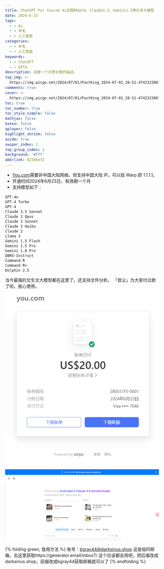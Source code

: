 ```yaml
---
title: ChatGPT For Youcom Ai无限制Gpt4、Claude3.5、Gemini1.5等众多大模型
date: 2024-6-23
tags:
  - - Ai
  - - 羊毛
  - - 人工智能
categories:
  - - 羊毛
  - - 人工智能
keywords:
  - - ChatGPT
  - - GPT4
description: 这是一个示例文章的描述。
top_img: >-
  https://img.picgo.net/2024/07/01/PastKing_2024-07-01_20-51-474232386732e5d983.png
comments: true
cover: >-
  https://img.picgo.net/2024/07/01/PastKing_2024-07-01_20-51-474232386732e5d983.png
toc: true
toc_number: true
toc_style_simple: false
mathjax: false
katex: false
aplayer: false
highlight_shrink: false
aside: true
swiper_index: 1
top_group_index: 1
background: '#fff'
abbrlink: 823dbe72
---
```

- [You.com](https://you.com/)需要非中国大陆网络，但支持中国大陆 IP。可以挂 Warp 即 1.1.1.1。
- 开通时间2024年6月23日，有效期一个月
- 支持模型如下：
```
GPT-4o
GPT-4 Turbo
GPT-4
Claude 3.5 Sonnet
Claude 3 Opus
Claude 3 Sonnet
Claude 3 Haiku
Claude 2
Llama 3
Gemini 1.5 Flash
Gemini 1.5 Pro
Gemini 1.0 Pro
DBRX-Instruct
Command R
Command R+
Dolphin 2.5
```
当今最强的文生文大模型都在这里了，还支持文件分析。
「昔尘」为大家付过款了哈，放心使用。
![](../doc/PastKing_2024-07-01_21-01-35.png)
![](../doc/PastKing_2024-07-01_20-52-38.png)


{% folding green, 食用方法 %}
账号：bgray44@darksirius.shop
这是临时邮箱，去这里获取https://generator.email/inbox7/
这个应该都会用吧，把后缀改成darksirius.shop，前缀改成bgray44获取邮箱就可以了
{% endfolding %}
